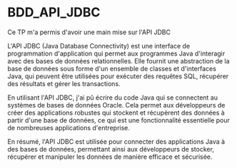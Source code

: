 # BDD_API_JDBC

Ce TP m'a permis d'avoir une main mise sur l'API JDBC

L'API JDBC (Java Database Connectivity) est une interface de programmation d'application qui permet aux programmes Java d'interagir avec des bases de données relationnelles. Elle fournit une abstraction de la base de données sous forme d'un ensemble de classes et d'interfaces Java, qui peuvent être utilisées pour exécuter des requêtes SQL, récupérer des résultats et gérer les transactions.

En utilisant l'API JDBC, j'ai pû écrire du code Java qui se connectent au systèmes de bases de données Oracle.
Cela permet aux développeurs de créer des applications robustes qui stockent et récupèrent des données à partir d'une base de données, ce qui est une fonctionnalité essentielle pour de nombreuses applications d'entreprise.

En résumé, l'API JDBC est utilisée pour connecter des applications Java à des bases de données, permettant ainsi aux développeurs de stocker, récupérer et manipuler les données de manière efficace et sécurisée.
